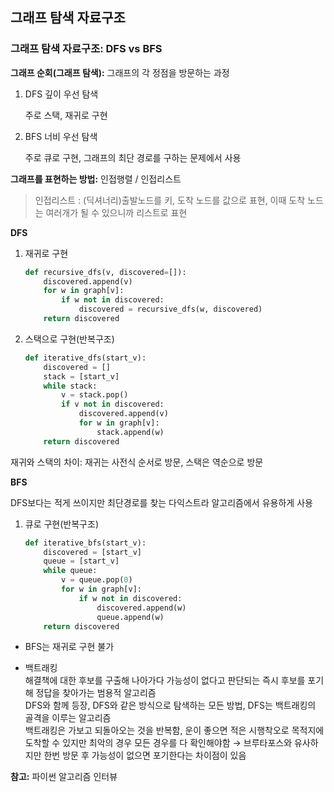 ## 그래프 탐색 자료구조

### 그래프 탐색 자료구조: DFS vs BFS

**그래프 순회(그래프 탐색):** 그래프의 각 정점을 방문하는 과정  
1. DFS 깊이 우선 탐색
    
    주로 스택, 재귀로 구현
    
2. BFS 너비 우선 탐색
    
    주로 큐로 구현, 그래프의 최단 경로를 구하는 문제에서 사용
    


**그래프를 표현하는 방법:** 인접행렬 / 인접리스트

> 인접리스트 : (딕셔너리)출발노드를 키, 도착 노드를 값으로 표현, 이때 도착 노드는 여러개가 될 수 있으니까 리스트로 표현

**DFS**

1. 재귀로 구현
    
    ```python
    def recursive_dfs(v, discovered=[]):
    	discovered.append(v)
    	for w in graph[v]:
    		if w not in discovered:
    			discovered = recursive_dfs(w, discovered)
    	return discovered
    ```
    

1. 스택으로 구현(반복구조)
    
    ```python
    def iterative_dfs(start_v):
    	discovered = []
    	stack = [start_v]
    	while stack:
    		v = stack.pop()
    		if v not in discovered:
    			discovered.append(v)
    			for w in graph[v]:
    				stack.append(w)
    	return discovered
    ```
    

재귀와 스택의 차이: 재귀는 사전식 순서로 방문, 스택은 역순으로 방문

**BFS**

DFS보다는 적게 쓰이지만 최단경로를 찾는 다익스트라 알고리즘에서 유용하게 사용

1. 큐로 구현(반복구조)
    
    ```python
    def iterative_bfs(start_v):
    	discovered = [start_v]
    	queue = [start_v]
    	while queue:
    		v = queue.pop(0)
    		for w in graph[v]:
    			if w not in discovered:
    				discovered.append(w)
    				queue.append(w)
    	return discovered
    ```
    

* BFS는 재귀로 구현 불가 


* 백트래킹  
해결책에 대한 후보를 구출해 나아가다 가능성이 없다고 판단되는 즉시 후보를 포기해 정답을 찾아가는 범용적 알고리즘  
DFS와 함께 등장, DFS와 같은 방식으로 탐색하는 모든 방법, DFS는 백트래킹의 골격을 이루는 알고리즘  
백트래킹은 가보고 되돌아오는 것을 반복함, 운이 좋으면 적은 시행착오로 목적지에 도착할 수 있지만 최악의 경우 모든 경우를 다 확인해야함 → 브루타포스와 유사하지만 한번 방문 후 가능성이 없으면 포기한다는 차이점이 있음


**참고:** 파이썬 알고리즘 인터뷰